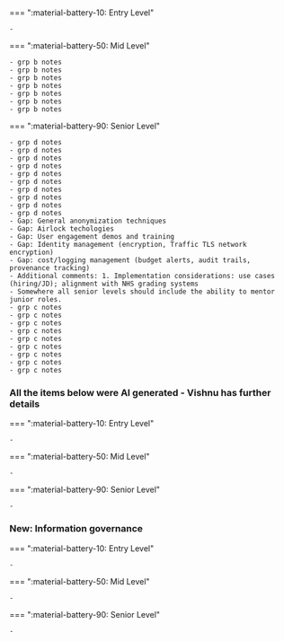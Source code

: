 #

##


###

=== ":material-battery-10: Entry Level"

    -

=== ":material-battery-50: Mid Level"

    - grp b notes
    - grp b notes
    - grp b notes
    - grp b notes
    - grp b notes
    - grp b notes
    - grp b notes

=== ":material-battery-90: Senior Level"

    - grp d notes
    - grp d notes
    - grp d notes
    - grp d notes
    - grp d notes
    - grp d notes
    - grp d notes
    - grp d notes
    - grp d notes
    - grp d notes
    - Gap: General anonymization techniques
    - Gap: Airlock techologies
    - Gap: User engagement demos and training
    - Gap: Identity management (encryption, Traffic TLS network encryption)
    - Gap: cost/logging management (budget alerts, audit trails, provenance tracking)
    - Additional comments: 1. Implementation considerations: use cases (hiring/JD); alignment with NHS grading systems
    - Somewhere all senior levels should include the ability to mentor junior roles.
    - grp c notes
    - grp c notes
    - grp c notes
    - grp c notes
    - grp c notes
    - grp c notes
    - grp c notes
    - grp c notes
    - grp c notes


### All the items below were AI generated - Vishnu has further details

=== ":material-battery-10: Entry Level"

    -

=== ":material-battery-50: Mid Level"

    -

=== ":material-battery-90: Senior Level"

    -


### New: Information governance

=== ":material-battery-10: Entry Level"

    -

=== ":material-battery-50: Mid Level"

    -

=== ":material-battery-90: Senior Level"

    -
